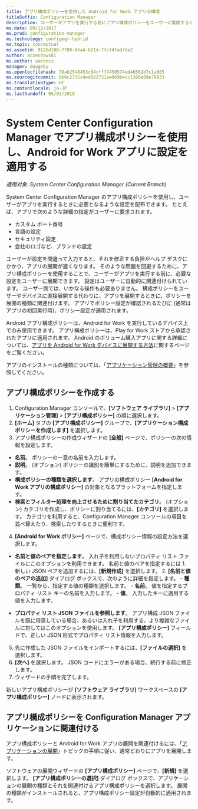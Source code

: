 ```yaml
---
title: アプリ構成ポリシーを使用した Android for Work アプリの構成
titleSuffix: Configuration Manager
description: ユーザーがアプリを実行する前にアプリ構成ポリシーをユーザーに展開すると、Android for Work を実行しているデバイスの構成の問題を解消するのに役立ちます。
ms.date: 09/12/2017
ms.prod: configuration-manager
ms.technology: configmgr-hybrid
ms.topic: conceptual
ms.assetid: 9126d188-7780-45a4-b21d-7fcf4fad7da2
author: aczechowski
ms.author: aaroncz
manager: dougeby
ms.openlocfilehash: 79ab2548453c84cfff7450574ed46562d7c1a005
ms.sourcegitcommit: 0b0c2735c4ed822731ae069b4cc1380e89e78933
ms.translationtype: HT
ms.contentlocale: ja-JP
ms.lasthandoff: 05/03/2018
---
```

# <a name="apply-settings-to-android-for-work-apps-with-app-configuration-policies-in-system-center-configuration-manager"></a>System Center Configuration Manager でアプリ構成ポリシーを使用し、Android for Work アプリに設定を適用する

*適用対象: System Center Configuration Manager (Current Branch)*

System Center Configuration Manager のアプリ構成ポリシーを使用し、ユーザーがアプリを実行するときに必要となるような設定を配布できます。 たとえば、アプリで次のような詳細の指定がユーザーに要求されます。
- カスタム ポート番号
- 言語の設定
- セキュリティ設定
- 会社のロゴなど、ブランドの設定

ユーザーが設定を間違って入力すると、それを修正する負担がヘルプ デスクにかかり、アプリの展開が遅くなります。 そのような問題を回避するために、アプリ構成ポリシーを使用することで、ユーザーがアプリを実行する前に、必要な設定をユーザーに展開できます。 設定はユーザーに自動的に関連付けられています。 ユーザー側では、いかなる操作も必要ありません。
構成ポリシーをユーザーやデバイスに直接展開する代わりに、アプリを展開するときに、ポリシーを展開の種類に関連付けます。 アプリでポリシー設定が確認されるたびに (通常はアプリの初回実行時)、ポリシー設定が適用されます。

Android アプリ構成ポリシーは、Android for Work を実行しているデバイス上でのみ使用できます。 アプリ構成ポリシーは、Play for Work ストアから承認されたアプリに適用されます。 Android のボリューム購入アプリに関する詳細については、[アプリを Android for Work デバイスに展開する方法](https://docs.microsoft.com/intune/deploy-use/android-for-work-apps)に関するページをご覧ください。

アプリのインストールの種類については、「[アプリケーション管理の概要](/sccm/apps/understand/introduction-to-application-management)」を参照してください。

## <a name="create-an-app-configuration-policy"></a>アプリ構成ポリシーを作成する

1. Configuration Manager コンソールで、**[ソフトウェア ライブラリ]** > **[アプリケーション管理]** > **[アプリ構成ポリシー]** の順に選択します。
2. **[ホーム]** タブの **[アプリ構成ポリシー]** グループで、**[アプリケーション構成ポリシーを作成します]** を選択します。
3. アプリ構成ポリシーの作成ウィザードの **[全般]** ページで、ポリシーの次の情報を設定します。
  - **名前**。 ポリシーの一意の名前を入力します。
  - **説明**。 (オプション) ポリシーの識別を簡単にするために、説明を追加できます。
  -  **構成ポリシーの種類を選択します**。 アプリの構成ポリシー **[Android for Work アプリの構成ポリシー]** の対象となるプラットフォームを指定します。
  -  **検索とフィルター処理を向上させるために割り当てたカテゴリ**。 (オプション) カテゴリを作成し、ポリシーに割り当てるには、**[カテゴリ]** を選択します。 カテゴリを利用すると、Configuration Manager コンソールの項目を並べ替えたり、検索したりするときに便利です。
4. **[Android for Work ポリシー]** ページで、構成ポリシー情報の設定方法を選択します。
  - **名前と値のペアを指定します**。 入れ子を利用しないプロパティ リスト ファイルにこのオプションを利用できます。 名前と値のペアを指定するには
        1. 新しい JSON ペアを追加するには、**[新規作成]** を選択します。
        2. **[名前と値のペアの追加]** ダイアログ ボックスで、次のように詳細を指定します。
            - **種類**。 一覧から、指定する値の種類を選択します。
            - **名前**。 値を指定するプロパティ リスト キーの名前を入力します。
            - **値**。 入力したキーに適用する値を入力します。

  - **プロパティ リスト JSON ファイルを参照します**。 アプリ構成 JSON ファイルを既に用意している場合、あるいは入れ子を利用する、より複雑なファイルに対してはこのオプションを使用します。 **[アプリ構成ポリシー]** フィールドで、正しい JSON 形式でプロパティ リスト情報を入力します。
5. 先に作成した JSON ファイルをインポートするには、**[ファイルの選択]** を選択します。
6. **[次へ]** を選択します。 JSON コードにエラーがある場合、続行する前に修正します。
7. ウィザードの手順を完了します。

新しいアプリ構成ポリシーが **[ソフトウェア ライブラリ]** ワークスペースの **[アプリ構成ポリシー]** ノードに表示されます。

## <a name="associate-an-app-configuration-policy-with-a-configuration-manager-application"></a>アプリ構成ポリシーを Configuration Manager アプリケーションに関連付ける

アプリ構成ポリシーと Android for Work アプリの展開を関連付けるには、「[アプリケーションの展開](/sccm/apps/deploy-use/deploy-applications)」トピックの手順に従い、通常どおりにアプリを展開します。

ソフトウェアの展開ウィザードの **[アプリ構成ポリシー]** ページで、**[新規]** を選択します。 **[アプリ構成ポリシーの選択]** ダイアログ ボックスで、アプリケーションの展開の種類とそれを関連付けるアプリ構成ポリシーを選択します。
展開の種類がインストールされると、アプリ構成ポリシー設定が自動的に適用されます。
